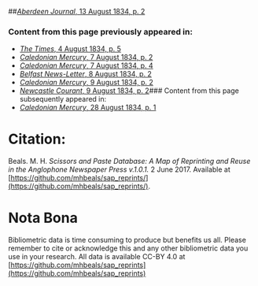 ##[*Aberdeen Journal*, 13 August 1834, p. 2](https://mhbeals.github.io/sap_html/Aberdeen-Journal/Aberdeen-Journal-13-August-1834-p-2)

### Content from this page previously appeared in:
+ [*The Times*, 4 August 1834, p. 5](https://mhbeals.github.io/sap_html/The-Times/The-Times-4-August-1834-p-5)
+ [*Caledonian Mercury*, 7 August 1834, p. 2](https://mhbeals.github.io/sap_html/Caledonian-Mercury/Caledonian-Mercury-7-August-1834-p-2)
+ [*Caledonian Mercury*, 7 August 1834, p. 4](https://mhbeals.github.io/sap_html/Caledonian-Mercury/Caledonian-Mercury-7-August-1834-p-4)
+ [*Belfast News-Letter*, 8 August 1834, p. 2](https://mhbeals.github.io/sap_html/Belfast-News-Letter/Belfast-News-Letter-8-August-1834-p-2)
+ [*Caledonian Mercury*, 9 August 1834, p. 2](https://mhbeals.github.io/sap_html/Caledonian-Mercury/Caledonian-Mercury-9-August-1834-p-2)
+ [*Newcastle Courant*, 9 August 1834, p. 2](https://mhbeals.github.io/sap_html/Newcastle-Courant/Newcastle-Courant-9-August-1834-p-2)### Content from this page subsequently appeared in:
+ [*Caledonian Mercury*, 28 August 1834, p. 1](https://mhbeals.github.io/sap_html/Caledonian-Mercury/Caledonian-Mercury-28-August-1834-p-1)
                    
# Citation: 

Beals. M. H. *Scissors and Paste Database: A Map of Reprinting and Reuse in the Anglophone Newspaper Press v.1.0.1.* 2 June 2017. Available at [https://github.com/mhbeals/sap_reprints/](https://github.com/mhbeals/sap_reprints/). 
                    
# Nota Bona

Bibliometric data is time consuming to produce but benefits us all. Please remember to cite or acknowledge this and any other bibliometric data you use in your research. All data is available CC-BY 4.0 at [https://github.com/mhbeals/sap_reprints](https://github.com/mhbeals/sap_reprints)